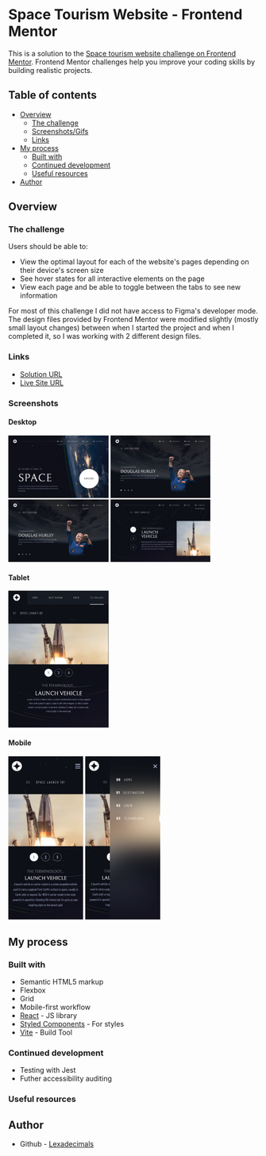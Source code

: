# Space Tourism Website - Frontend Mentor

This is a solution to the [Space tourism website challenge on Frontend Mentor](https://www.frontendmentor.io/challenges/space-tourism-multipage-website-gRWj1URZ3). Frontend Mentor challenges help you improve your coding skills by building realistic projects.

## Table of contents

- [Overview](#overview)
  - [The challenge](#the-challenge)
  - [Screenshots/Gifs](#screenshot)
  - [Links](#links)
- [My process](#my-process)
  - [Built with](#built-with)
  - [Continued development](#continued-development)
  - [Useful resources](#useful-resources)
- [Author](#author)

## Overview

### The challenge

Users should be able to:

- View the optimal layout for each of the website's pages depending on their device's screen size
- See hover states for all interactive elements on the page
- View each page and be able to toggle between the tabs to see new information

For most of this challenge I did not have access to Figma's developer mode. The design files provided by Frontend Mentor were modified slightly (mostly small layout changes) between when I started the project and when I completed it, so I was working with 2 different design files.

### Links

- [Solution URL](https://github.com/lexadecimals/space-tourism)
- [Live Site URL](https://lucky-mermaid-43f201.netlify.app/)

### Screenshots

#### Desktop

<img src = "desktop-home.png" alt = "desktop home page" style="width:40%; height:auto; " /> <img src = "desktop-crew.png" alt = "desktop crew page" style="width:40%;" />
<img src = "desktop-crew.png" alt = "desktop crew page" style="width:40%; height:auto;" /> <img src = "desktop-technology.png" alt = "desktop technology page" style="width:40%; height:auto;" />

#### Tablet

<img src = "tablet-technology.png" alt = "tablet technology page" style="width:40%; height:auto;" />

#### Mobile

<img src = "mobile-launch.png" alt = "desktop home page" style="width:30%; height:auto;" /> <img src = "mobile-menu.png" alt = "desktop crew page" style="width:30%; height:auto;" />


## My process

### Built with

- Semantic HTML5 markup
- Flexbox
- Grid
- Mobile-first workflow
- [React](https://reactjs.org/) - JS library
- [Styled Components](https://styled-components.com/) - For styles
- [Vite](https://vite.dev/) - Build Tool

### Continued development

- Testing with Jest
- Futher accessibility auditing

### Useful resources

## Author

- Github - [Lexadecimals](https://github.com/lexadecimals)
